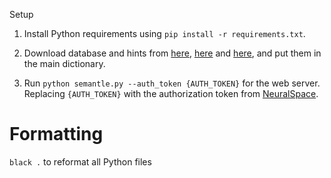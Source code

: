 Setup

1. Install Python requirements using `pip install -r requirements.txt`.

2. Download database and hints from [here](https://drive.google.com/file/d/114cBxy523HcDcOf1dhc93iH8jF6wJQds/view?usp=sharing), [here](https://drive.google.com/file/d/1irIGhNo8wb5iWZp5E10Bd3mbbzjwyiV9/view?usp=sharing) and [here](https://drive.google.com/file/d/1w9AtFIo5UlQ7CB-10tv_xzk-gxNVnTwo/view?usp=sharing), and put them in the main dictionary.

3. Run `python semantle.py --auth_token {AUTH_TOKEN}` for the web server. Replacing `{AUTH_TOKEN}` with the authorization token from [NeuralSpace](https://www.neuralspace.ai/).

Formatting
==========

`black .` to reformat all Python files
